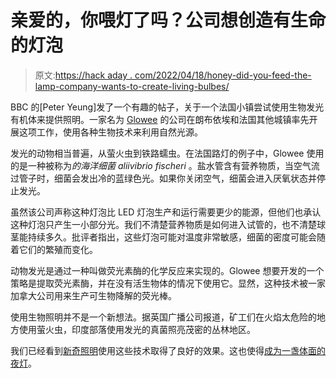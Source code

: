 # 亲爱的，你喂灯了吗？公司想创造有生命的灯泡

> 原文:[https://hack aday . com/2022/04/18/honey-did-you-feed-the-lamp-company-wants-to-create-living-bulbes/](https://hackaday.com/2022/04/18/honey-did-you-feed-the-lamp-company-wants-to-create-living-light-bulbs/)

BBC 的[Peter Yeung]发了一个有趣的帖子，关于一个法国小镇尝试使用生物发光有机体来提供照明。一家名为 [Glowee](https://en.glowee.com) 的公司在朗布依埃和法国其他城镇率先开展这项工作，使用各种生物技术来利用自然光源。

发光的动物相当普遍，从萤火虫到铁路蠕虫。在法国路灯的例子中，Glowee 使用的是一种被称为*的海洋细菌 aliivibrio fischeri* 。盐水管含有营养物质，当空气流过管子时，细菌会发出冷的蓝绿色光。如果你关闭空气，细菌会进入厌氧状态并停止发光。

虽然该公司声称这种灯泡比 LED 灯泡生产和运行需要更少的能源，但他们也承认这种灯泡只产生一小部分光。我们不清楚营养物质是如何进入试管的，也不清楚球茎能持续多久。批评者指出，这些灯泡可能对温度非常敏感，细菌的密度可能会随着它们的繁殖而变化。

动物发光是通过一种叫做荧光素酶的化学反应来实现的。Glowee 想要开发的一个策略是提取荧光素酶，并在没有活生物体的情况下使用它。显然，这种技术被一家加拿大公司用来生产可生物降解的荧光棒。

使用生物照明并不是一个新想法。据英国广播公司报道，矿工们在火焰太危险的地方使用萤火虫，印度部落使用发光的真菌照亮茂密的丛林地区。

我们已经看到[新奇照明](https://hackaday.com/2015/10/20/bioluminescent-challenge-has-students-feeding-their-lamps/)使用这些技术取得了良好的效果。这也使得[成为一盏体面的夜灯](https://hackaday.com/2013/04/18/living-night-light-with-glowing-algae/)。
